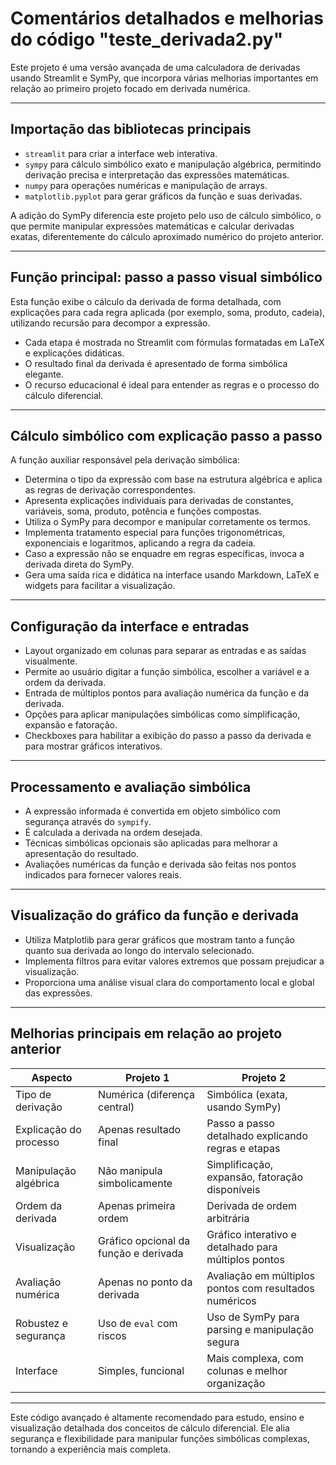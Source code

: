 # Comentários detalhados e melhorias do código "teste_derivada2.py"

Este projeto é uma versão avançada de uma calculadora de derivadas usando Streamlit e SymPy, que incorpora várias melhorias importantes em relação ao primeiro projeto focado em derivada numérica.

---

## Importação das bibliotecas principais

- `streamlit` para criar a interface web interativa.
- `sympy` para cálculo simbólico exato e manipulação algébrica, permitindo derivação precisa e interpretação das expressões matemáticas.
- `numpy` para operações numéricas e manipulação de arrays.
- `matplotlib.pyplot` para gerar gráficos da função e suas derivadas.

A adição do SymPy diferencia este projeto pelo uso de cálculo simbólico, o que permite manipular expressões matemáticas e calcular derivadas exatas, diferentemente do cálculo aproximado numérico do projeto anterior.

---

## Função principal: passo a passo visual simbólico

Esta função exibe o cálculo da derivada de forma detalhada, com explicações para cada regra aplicada (por exemplo, soma, produto, cadeia), utilizando recursão para decompor a expressão.

- Cada etapa é mostrada no Streamlit com fórmulas formatadas em LaTeX e explicações didáticas.
- O resultado final da derivada é apresentado de forma simbólica elegante.
- O recurso educacional é ideal para entender as regras e o processo do cálculo diferencial.

---

## Cálculo simbólico com explicação passo a passo

A função auxiliar responsável pela derivação simbólica:

- Determina o tipo da expressão com base na estrutura algébrica e aplica as regras de derivação correspondentes.
- Apresenta explicações individuais para derivadas de constantes, variáveis, soma, produto, potência e funções compostas.
- Utiliza o SymPy para decompor e manipular corretamente os termos.
- Implementa tratamento especial para funções trigonométricas, exponenciais e logaritmos, aplicando a regra da cadeia.
- Caso a expressão não se enquadre em regras específicas, invoca a derivada direta do SymPy.
- Gera uma saída rica e didática na interface usando Markdown, LaTeX e widgets para facilitar a visualização.

---

## Configuração da interface e entradas

- Layout organizado em colunas para separar as entradas e as saídas visualmente.
- Permite ao usuário digitar a função simbólica, escolher a variável e a ordem da derivada.
- Entrada de múltiplos pontos para avaliação numérica da função e da derivada.
- Opções para aplicar manipulações simbólicas como simplificação, expansão e fatoração.
- Checkboxes para habilitar a exibição do passo a passo da derivada e para mostrar gráficos interativos.

---

## Processamento e avaliação simbólica

- A expressão informada é convertida em objeto simbólico com segurança através do `sympify`.
- É calculada a derivada na ordem desejada.
- Técnicas simbólicas opcionais são aplicadas para melhorar a apresentação do resultado.
- Avaliações numéricas da função e derivada são feitas nos pontos indicados para fornecer valores reais.

---

## Visualização do gráfico da função e derivada

- Utiliza Matplotlib para gerar gráficos que mostram tanto a função quanto sua derivada ao longo do intervalo selecionado.
- Implementa filtros para evitar valores extremos que possam prejudicar a visualização.
- Proporciona uma análise visual clara do comportamento local e global das expressões.

---

## Melhorias principais em relação ao projeto anterior

| Aspecto                | Projeto 1                                   | Projeto 2                                                |
|-----------------------|--------------------------------------------|----------------------------------------------------------|
| Tipo de derivação      | Numérica (diferença central)                | Simbólica (exata, usando SymPy)                           |
| Explicação do processo | Apenas resultado final                      | Passo a passo detalhado explicando regras e etapas       |
| Manipulação algébrica  | Não manipula simbolicamente                 | Simplificação, expansão, fatoração disponíveis             |
| Ordem da derivada      | Apenas primeira ordem                       | Derivada de ordem arbitrária                             |
| Visualização           | Gráfico opcional da função e derivada      | Gráfico interativo e detalhado para múltiplos pontos      |
| Avaliação numérica     | Apenas no ponto da derivada                 | Avaliação em múltiplos pontos com resultados numéricos    |
| Robustez e segurança   | Uso de `eval` com riscos                    | Uso de SymPy para parsing e manipulação segura            |
| Interface             | Simples, funcional                          | Mais complexa, com colunas e melhor organização           |

---

Este código avançado é altamente recomendado para estudo, ensino e visualização detalhada dos conceitos de cálculo diferencial. Ele alia segurança e flexibilidade para manipular funções simbólicas complexas, tornando a experiência mais completa.
